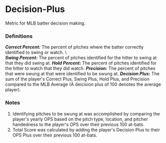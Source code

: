 # Decision-Plus
Metric for MLB batter decision making.

### Definitions
***Correct Percent:*** The percent of pitches where the batter correctly identified to swing or watch.
\\\
***Swing Percent:*** The percent of pitches identified for the hitter to swing at that they did swing at.
***Hold Percent:*** The percent of pitches identified for the hitter to watch that they did watch.
***Precision:*** The percent of pitches that were swung at that were identified to be swung at.
***Decision Plus:*** The sum of the player's Correct Plus, Swing Plus, Hold Plus, and Precision compared to the MLB Average (A deicision plus of 100 denotes the average player).

### Notes
1. Identifying pitches to be swung at was accomplished by comparing the player's yearly OPS based on the pitch type, location, and pitcher handedness to the player's OPS over their previous 100 at-bats.
2. Total Score was calculated by adding the player's Decision Plus to their OPS Plus over their previous 100 at-bats.
